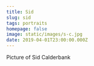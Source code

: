 ```yaml
---
title: Sid
slug: sid
tags: portraits
homepage: false
image: static/images/s-c.jpg
date: 2019-04-01T23:00:00.000Z
---
```

Picture of Sid Calderbank
